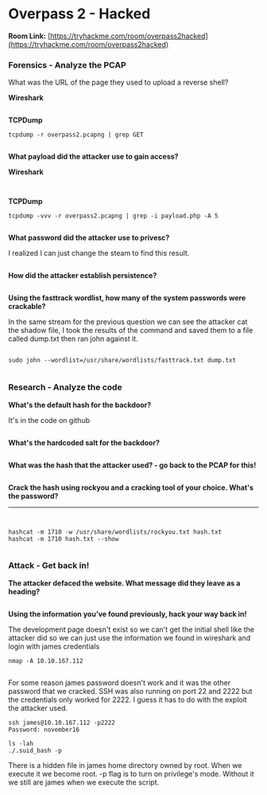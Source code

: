 # Overpass 2 - Hacked

**Room Link:** [https://tryhackme.com/room/overpass2hacked](https://tryhackme.com/room/overpass2hacked)



### Forensics - Analyze the PCAP

What was the URL of the page they used to upload a reverse shell?

**Wireshark**

<figure><img src="../../.gitbook/assets/image (16) (1).png" alt=""><figcaption></figcaption></figure>

**TCPDump**

```
tcpdump -r overpass2.pcapng | grep GET
```

<figure><img src="../../.gitbook/assets/image (41).png" alt=""><figcaption></figcaption></figure>

**What payload did the attacker use to gain access?**

**Wireshark**

<figure><img src="../../.gitbook/assets/image (15) (2).png" alt=""><figcaption></figcaption></figure>

<figure><img src="../../.gitbook/assets/image (5) (2).png" alt=""><figcaption></figcaption></figure>

**TCPDump**

```
tcpdump -vvv -r overpass2.pcapng | grep -i payload.php -A 5
```

<figure><img src="../../.gitbook/assets/image (7) (2).png" alt=""><figcaption></figcaption></figure>



**What password did the attacker use to privesc?**

I realized I can just change the steam to find this result.

<figure><img src="../../.gitbook/assets/image (43) (1).png" alt=""><figcaption></figcaption></figure>

**How did the attacker establish persistence?**

<figure><img src="../../.gitbook/assets/image (6) (4).png" alt=""><figcaption></figcaption></figure>

**Using the fasttrack wordlist, how many of the system passwords were crackable?**

In the same stream for the previous question we can see the attacker cat the shadow file, I took the results of the command and saved them to a file called dump.txt then ran john against it.

<figure><img src="../../.gitbook/assets/image (42).png" alt=""><figcaption></figcaption></figure>

```
sudo john --wordlist=/usr/share/wordlists/fasttrack.txt dump.txt
```

<figure><img src="../../.gitbook/assets/image (11) (2).png" alt=""><figcaption></figcaption></figure>

### Research - Analyze the code

**What's the default hash for the backdoor?**

It's in the code on github

<figure><img src="../../.gitbook/assets/image (3) (5).png" alt=""><figcaption></figcaption></figure>

**What's the hardcoded salt for the backdoor?**

<figure><img src="../../.gitbook/assets/image (9) (3).png" alt=""><figcaption></figcaption></figure>

**What was the hash that the attacker used? - go back to the PCAP for this!**

<figure><img src="../../.gitbook/assets/image (14) (3) (1).png" alt=""><figcaption></figcaption></figure>

**Crack the hash using rockyou and a cracking tool of your choice. What's the password?**

****

<figure><img src="../../.gitbook/assets/image (27) (2).png" alt=""><figcaption></figcaption></figure>

<figure><img src="../../.gitbook/assets/image (8) (3).png" alt=""><figcaption></figcaption></figure>

```
hashcat -m 1710 -w /usr/share/wordlists/rockyou.txt hash.txt
hashcat -m 1710 hash.txt --show
```

<figure><img src="../../.gitbook/assets/image (20) (2).png" alt=""><figcaption></figcaption></figure>



### Attack - Get back in!

**The attacker defaced the website. What message did they leave as a heading?**

<figure><img src="../../.gitbook/assets/image (1) (6).png" alt=""><figcaption></figcaption></figure>

**Using the information you've found previously, hack your way back in!**

The development page doesn't exist so we can't get the initial shell like the attacker did so we can just use the information we found in wireshark and login with james credentials

```
nmap -A 10.10.167.112
```

<figure><img src="../../.gitbook/assets/image (19) (3).png" alt=""><figcaption></figcaption></figure>



For some reason james password doesn't work and it was the other password that we cracked. SSH was also running on port 22 and 2222 but the credentials only worked for 2222. I guess it has to do with the exploit the attacker used.

```
ssh james@10.10.167.112 -p2222
Password: november16
```



```
ls -lah
./.suid_bash -p
```

There is a hidden file in james home directory owned by root. When we execute it we become root. -p flag is to turn on privilege's mode. Without it we still are james when we execute the script.

<figure><img src="../../.gitbook/assets/image (16) (4).png" alt=""><figcaption></figcaption></figure>

<figure><img src="../../.gitbook/assets/image (18).png" alt=""><figcaption></figcaption></figure>
